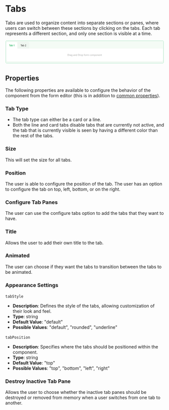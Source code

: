 # Tabs

Tabs are used to organize content into separate sections or panes, where users can switch between these sections by clicking on the tabs. Each tab represents a different section, and only one section is visible at a time.

[//]: # '<iframe width="100%" height="500" src="https://pd-docs-adminportal-test.shesha.dev/shesha/forms-designer/?id=41d541dc-75c9-4436-ad41-3b39ea828efb" title="Tabs Component" ></iframe>'

![Image](../images/tabs1.png)


## Properties

The following properties are available to configure the behavior of the component from the form editor (this is in addition to [common properties](/docs/front-end-basics/form-components/common-component-properties)).

### Tab Type

- The tab type can either be a card or a line.
- Both the line and card tabs disable tabs that are currently not active, and the tab that is currently visible is seen by having a different color than the rest of the tabs.

### Size
 This will set the size for all tabs.

### Position
 The user is able to configure the position of the tab. The user has an option to configure the tab on top, left, bottom, or on the right.

### Configure Tab Panes
 The user can use the configure tabs option to add the tabs that they want to have.

  <!-- ![Configure Tab Panes]() -->

### Title
 Allows the user to add their own title to the tab.

### Animated
 The user can choose if they want the tabs to transition between the tabs to be animated.

### Appearance Settings

``tabStyle``

- **Description**: Defines the style of the tabs, allowing customization of their look and feel.
- **Type**: string
- **Default Value**: "default"
- **Possible Values**: "default", "rounded", "underline"

``tabPosition``

- **Description**: Specifies where the tabs should be positioned within the component.
- **Type**: string
- **Default Value**: "top"
- **Possible Values**: "top", "bottom", "left", "right"

### Destroy Inactive Tab Pane
 Allows the user to choose whether the inactive tab panes should be destroyed or removed from memory when a user switches from one tab to another.
